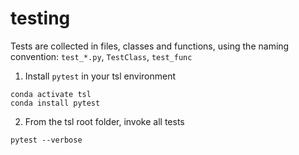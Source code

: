 # testing

Tests are collected in files, classes and functions, using the naming convention: `test_*.py`, `TestClass`, `test_func`

1. Install `pytest` in your tsl environment
```
conda activate tsl
conda install pytest
```

2. From the tsl root folder, invoke all tests
```
pytest --verbose
```
